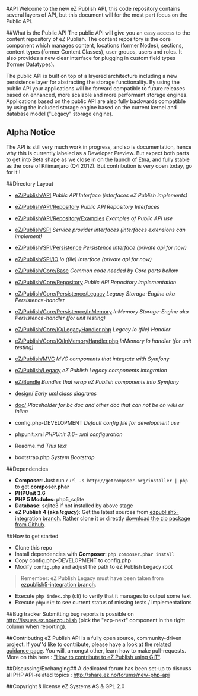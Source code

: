 #API
Welcome to the new eZ Publish API, this code repository contains several layers of API, but this document will for the most part focus on the Public API.

##What is the Public API
The public API will give you an easy access to the content repository of eZ Publish. The content repository is the core component which manages content, locations (former Nodes), sections, content types (former Content Classes), user groups, users and roles. It also provides a new clear interface for plugging in custom field types (former Datatypes).

The public API is built on top of a layered architecture including a new persistence layer for abstracting the storage functionality. By using the public API your applications will be forward compatible to future releases based on enhanced, more scalable and more performant storage engines. Applications based on the public API are also fully backwards compatible by using the included storage engine based on the current kernel and database model ("Legacy" storage engine).

## Alpha Notice
The API is still very much work in progress, and so is documentation, hence why this is currently labeled as a Developer Preview. But expect both parts to get into Beta shape as we close in on the launch of Etna, and fully stable as the core of Kilimanjaro (Q4 2012). But contribution is very open today, go for it !

##Directory Layout
* [eZ/Publish/API](/ezsystems/ezp-next/tree/master/eZ/Publish/API/)  *Public API Interface (interfaces eZ Publish implements)*
* [eZ/Publish/API/Repository](/ezsystems/ezp-next/tree/master/eZ/Publish/API/Repository/)  *Public API Repository Interfaces*
* [eZ/Publish/API/Repository/Examples](/ezsystems/ezp-next/tree/master/eZ/Publish/API/Repository/Examples/)  *Examples of Public API use*

* [eZ/Publish/SPI](/ezsystems/ezp-next/tree/master/eZ/Publish/SPI/)  *Service provider interfaces (interfaces extensions can implement)*
* [eZ/Publish/SPI/Persistence](/ezsystems/ezp-next/tree/master/eZ/Publish/SPI/Persistence/)  *Persistence Interface (private api for now)*
* [eZ/Publish/SPI/IO](/ezsystems/ezp-next/tree/master/eZ/Publish/SPI/IO/)  *Io (file) Interface (private api for now)*

* [eZ/Publish/Core/Base](/ezsystems/ezp-next/tree/master/eZ/Publish/Core/Base/)  *Common code needed by Core parts bellow*
* [eZ/Publish/Core/Repository](/ezsystems/ezp-next/tree/master/eZ/Publish/Core/Repository/)  *Public API Repository implementation*
* [eZ/Publish/Core/Persistence/Legacy](/ezsystems/ezp-next/tree/master/eZ/Publish/Core/Persistence/Legacy/)  *Legacy Storage-Engine aka Persistence-handler*
* [eZ/Publish/Core/Persistence/InMemory](/ezsystems/ezp-next/tree/master/eZ/Publish/Core/Persistence/InMemory/)  *InMemory  Storage-Engine aka Persistence-handler (for unit testing)*
* [eZ/Publish/Core/IO/LegacyHandler.php](/ezsystems/ezp-next/tree/master/eZ/Publish/Core/IO/)  *Legacy Io (file) Handler*
* [eZ/Publish/Core/IO/InMemoryHandler.php](/ezsystems/ezp-next/tree/master/eZ/Publish/Core/IO/)  *InMemory Io handler (for unit testing)*

* [eZ/Publish/MVC](/ezsystems/ezp-next/tree/master/eZ/Publish/MVC/)  *MVC components that integrate with Symfony*
* [eZ/Publish/Legacy](/ezsystems/ezp-next/tree/master/eZ/Publish/Legacy/)  *eZ Publish Legacy components integration*
* [eZ/Bundle](/ezsystems/ezp-next/tree/master/eZ/Bundle/)  *Bundles that wrap eZ Publish components into Symfony*

* [design/](/ezsystems/ezp-next/tree/master/design/)	 *Early uml class diagrams*
* [doc/](/ezsystems/ezp-next/tree/master/doc/)  *Placeholder for bc doc and other doc that can not be on wiki or inline*
* config.php-DEVELOPMENT  *Default config file for development use*
* phpunit.xml  *PHPUnit 3.6+ xml configuration*
* Readme.md  *This text*
* bootstrap.php  *System Bootstrap*

##Dependencies
* **Composer**: Just run `curl -s http://getcomposer.org/installer | php` to get **composer.phar**
* **PHPUnit 3.6**
* **PHP 5 Modules**: php5_sqlite
* **Database**: sqlite3 if not installed by above stage
* **eZ Publish 4 (aka *legacy*)**: Get the latest sources from [ezpublish5-integration branch](https://github.com/ezsystems/ezpublish/tree/ezpublish5-integration).
  Rather clone it or directly [download the zip package from Github](https://github.com/ezsystems/ezpublish/zipball/ezpublish5-integration).

##How to get started
* Clone this repo
* Install dependencies with **Composer**: `php composer.phar install`
* Copy config.php-DEVELOPMENT to config.php
* Modify `config.php` and adjust the path to eZ Publish Legacy root

> Remember: eZ Publish Legacy must have been taken from [ezpublish5-integration branch](https://github.com/ezsystems/ezpublish/tree/ezpublish5-integration).

* Execute `php index.php` (cli) to verify that it manages to output some text
* Execute `phpunit` to see current status of missing tests / implementations

##Bug tracker
Submitting bug reports is possible on http://issues.ez.no/ezpublish (pick the "ezp-next" component in the right column when reporting).

##Contributing
eZ Publish API is a fully open source, community-driven project. If you''d like to contribute, please have a look at the [related guidance page](http://share.ez.no/get-involved/develop). You will, amongst other, learn how to make pull-requests. More on this here : ["How to contribute to eZ Publish using GIT"](http://share.ez.no/learn/ez-publish/how-to-contribute-to-ez-publish-using-git).

##Discussing/Exchanging##
A dedicated forum has been set-up to discuss all PHP API-related topics : http://share.ez.no/forums/new-php-api

##Copyright & license
eZ Systems AS & GPL 2.0
